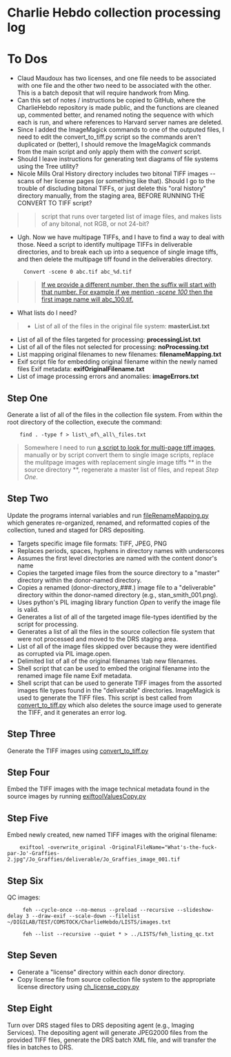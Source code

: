 Charlie Hebdo collection processing log
================================
[comment]: # (The following is written in MarkDown and can be converted to HTML using http://daringfireball.net/projects/markdown/dingus . At least that was possible in June 2016. There also seem to be many tools for generating PDFs from MarkDown.)

To Dos
======
* Claud Maudoux has two licenses, and one file needs to be associated with one file and the other two need to be associated with the other. This is a batch deposit that will require handwork from Ming.
* Can this set of notes / instructions be copied to GitHub, where the CharlieHebdo repository is made public, and the functions are cleaned up, commented better, and renamed noting the sequence with which each is run, and where references to Harvard server names are deleted.
* Since I added the ImageMagick commands to one of the outputed files, I need to edit the convert\_to\_tiff.py script so the commands aren't duplicated or (better), I should remove the ImageMagick commands from the main script and only apply them with the _convert_ script.
* Should I leave instructions for generating text diagrams of file systems using the Tree utility?
* Nicole Mills Oral History directory includes two bitonal TIFF images -- scans of her license pages (or something like that). Should I go to the trouble of discluding bitonal TIFFs, or just delete this "oral history" directory manually, from the staging area, BEFORE RUNNING THE CONVERT TO TIFF script?

>> script that runs over targeted list of image files, and makes lists of any bitonal,  not RGB, or not 24-bit?

* Ugh. Now we have multipage TIFFs, and I have to find a way to deal with those. Need a script to identify multipage TIFFs in deliverable directories, and to break each up into a sequence of single image tiffs, and then delete the multipage tiff found in the deliverables directory.

        Convert -scene 0 abc.tif abc_%d.tif
>> [If we provide a different number, then the suffix will start with that number. For example if we mention *-scene 100* then the first image name will abc_100.tif.](http://www.techthali.org/imagemagick-splitting-multi-page-tiff-to-single-page-but-first-image-name-suffix-is-not-zero/)


* What lists do I need?

> * List of all of the files in the original file system: **masterList.txt**
* List of all of the files targeted for processing: **processingList.txt**
* List of all of the files not selected for processing: **noProcessing.txt**
* List mapping original filenames to new filenames: **filenameMapping.txt**
* Exif script file for embedding original filename within the newly named files Exif metadata: **exifOriginalFilename.txt**
* List of image processing errors and anomalies: **imageErrors.txt**
 
Step One
---------------
 Generate a list of all of the files in the collection file system. From within the root directory of the collection, execute the command:
 
        find . -type f > list\_of\_all\_files.txt

> Somewhere I need to run [a script to look for multi-page tiff images](https://github.com/comstock/CharlieHebdo/blob/master/createListmultipageTIFFS.sh), manually or by script convert them to single image scripts, replace the mulitpage images with replacement single image tiffs ** in the source directory **, regenerate a master list of files, and repeat _Step One_.

Step Two
-------------

Update the programs internal variables and run  [fileRenameMapping.py](https://github.com/comstock/fileWrangling/blob/master/fileRenameMapping.py) which generates re-organized, renamed, and reformatted copies of the collection, tuned and staged for DRS depositing. 

* Targets specific image file formats: TIFF, JPEG, PNG
* Replaces periods, spaces, hyphens in directory names with underscores
* Assumes the first level directories are named with the content donor's name
* Copies the targeted image files from the source directory to a "master" directory within the donor-named directory.
* Copies a renamed (donor-directory\_###.<ext>) image file to a "deliverable" directory within the donor-named directory (e.g., stan\_smith_001.png).
* Uses python's PIL imaging library function _Open_ to verify the image file is valid.
* Generates a list of all of the targeted image file-types identified by the script for processing.
* Generates a list of all the files in the source collection file system that were not processed and moved to the DRS staging area.
* List of all of the image files skipped over because they were identified as corrupted via PIL image.open.
* Delimited list of all of the original filenames \tab new filenames.
* Shell script that can be used to embed the original filename into the renamed image file name Exif metadata.
* Shell script that can be used to generate TIFF images from the assorted images file types found in the "deliverable" directories. ImageMagick is used to generate the TIFF files. This script is best called from [convert\_to\_tiff.py](https://github.com/comstock/CharlieHebdo/blob/master/convert_to_tiff.py) which also deletes the source image used to generate the TIFF, and it generates an error log.

Step Three
---------------
Generate the TIFF images using [convert\_to\_tiff.py](https://github.com/comstock/CharlieHebdo/blob/master/convert_to_tiff.py)

Step Four
-------------
Embed the TIFF images with the image technical metadata found in the source images by running [exiftoolValuesCopy.py](https://github.com/comstock/CharlieHebdo/blob/master/exiftoolValuesCopy.py)

Step Five
-------------
Embed newly created, new named TIFF images with the original filename:

        exiftool -overwrite_original -OriginalFileName="What's-the-fuck-par-Jo'-Graffies-2.jpg"/Jo_Graffies/deliverable/Jo_Graffies_image_001.tif

Step Six
--------

QC images:

         feh --cycle-once --no-menus --preload --recursive --slideshow-delay 3 --draw-exif --scale-down --filelist ~/DIGILAB/TEST/COMSTOCK/CharlieHebdo/LISTS/images.txt
         
         feh --list --recursive --quiet * > ../LISTS/feh_listing_qc.txt


Step Seven
-------------
* Generate a "license" directory within each donor directory.
* Copy license file from source collection file system to the appropriate license directory using [ch\_license\_copy.py](https://github.com/comstock/CharlieHebdo/blob/master/ch_license_copy.py)

Step Eight
-----------

Turn over DRS staged files to DRS depositing agent (e.g., Imaging Services).  The depositing agent will generate JPEG2000 files from the provided TIFF files, generate the DRS batch XML file, and will transfer the files in batches to DRS.

